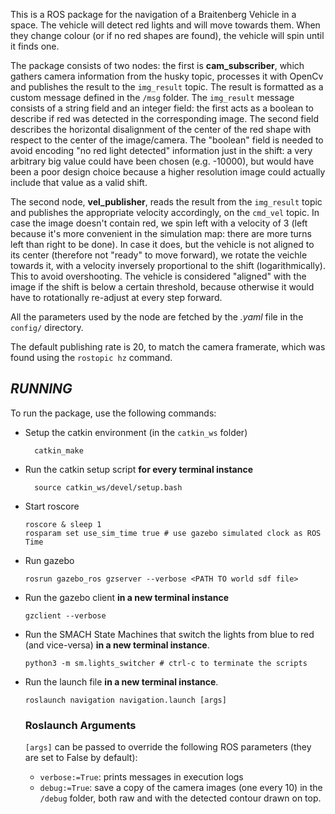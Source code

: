 This is a ROS package for the navigation of a Braitenberg Vehicle in a space. The vehicle will detect red lights and will move towards them. 
When they change colour (or if no red shapes are found), the vehicle will spin until it finds one.

The package consists of two nodes: the first is **cam_subscriber**, which gathers camera information from the husky topic, processes it with OpenCv and publishes the result to the ```img_result``` topic. The result is formatted as a custom message defined in the ```/msg``` folder. 
The ```img_result``` message consists of a string field and an integer field: the first acts as a boolean to describe if red was detected in the corresponding image. The second field describes the horizontal disalignment of the center of the red shape with respect to the center of the image/camera. The "boolean" field is needed to avoid encoding "no red light detected" information just in the shift: a very arbitrary big value could have been chosen (e.g. -10000), but would have been a poor design choice because a higher resolution image could actually include that value as a valid shift. 

The second node, **vel_publisher**, reads the result from the ```img_result``` topic and publishes the appropriate velocity accordingly, on the ```cmd_vel``` topic. In case the image doesn't contain red, we spin left with a velocity of 3 (left because it's more convenient in the simulation map: there are more turns left than right to be done). In case it does, but the vehicle is not aligned to its center (therefore not "ready" to move forward), we rotate the veichle towards it, with a velocity inversely proportional to the shift (logarithmically). This to avoid overshooting. The vehicle is considered "aligned" with the image if the shift is below a certain threshold, because otherwise it would have to rotationally re-adjust at every step forward. 

All the parameters used by the node are fetched by the *.yaml* file in the ```config/``` directory. 

The default publishing rate is 20, to match the camera framerate, which was found using the ``` rostopic hz ``` command. 


## *RUNNING*


To run the package, use the following commands:

- Setup the catkin environment (in the ```catkin_ws``` folder)
  ``` {.bash}
    catkin_make
  ```
- Run the catkin setup script **for every terminal instance**
  ``` {.bash}
    source catkin_ws/devel/setup.bash
  ```

- Start roscore
  ``` {.bash}
  roscore & sleep 1
  rosparam set use_sim_time true # use gazebo simulated clock as ROS Time
  ```
- Run gazebo
  ``` {.bash}
  rosrun gazebo_ros gzserver --verbose <PATH TO world sdf file>
  ```

- Run the gazebo client **in a new terminal instance**
  ``` {.bash}
  gzclient --verbose 
  ```

- Run the SMACH State Machines that switch the lights from blue to red (and vice-versa) **in a new terminal instance**.
  ``` {.bash}
  python3 -m sm.lights_switcher # ctrl-c to terminate the scripts
  ```

- Run the launch file **in a new terminal instance**.  
    ``` {.bash}
    roslaunch navigation navigation.launch [args]
    ```
  
  ### Roslaunch Arguments
  ``` [args] ``` can be passed to override the following ROS parameters (they are set to False by default):
  - ``` verbose:=True ```: prints messages in execution logs
  - ``` debug:=True ```: save a copy of the camera images (one every 10) in the ``` /debug ``` folder, both raw and with the detected contour drawn on top. 

